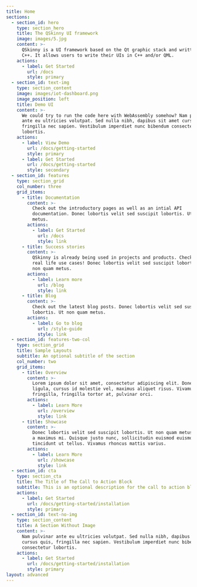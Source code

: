 ```yaml
---
title: Home
sections:
  - section_id: hero
    type: section_hero
    title: The QSkinny UI framework
    image: images/5.jpg
    content: >-
      QSkinny is a UI framework based on the Qt graphic stack and written in
      C++. It allows users to write their UIs in C++ and/or QML.
    actions:
      - label: Get Started
        url: /docs
        style: primary
  - section_id: text-img
    type: section_content
    image: images/iot-dashboard.png
    image_position: left
    title: Demo UI
    content: >-
      We could try to run the code here with WebAssembly somehow? Nam pulvinar
      ante eu ultricies volutpat. Sed nulla nibh, dapibus sit amet cursus quis,
      fringilla nec sapien. Vestibulum imperdiet nunc bibendum consectetur
      lobortis.
    actions:
      - label: View Demo
        url: /docs/getting-started
        style: primary
      - label: Get Started
        url: /docs/getting-started
        style: secondary
  - section_id: features
    type: section_grid
    col_number: three
    grid_items:
      - title: Documentation
        content: >-
          Check out the introductory pages as well as an intial API
          documentation. Donec lobortis velit sed suscipit lobortis. Ut non quam
          metus.
        actions:
          - label: Get Started
            url: /docs
            style: link
      - title: Success stories
        content: >-
          QSkinny is already being used in projects and products. Check out some
          real life use cases! Donec lobortis velit sed suscipit lobortis. Ut
          non quam metus.
        actions:
          - label: Learn more
            url: /blog
            style: link
      - title: Blog
        content: >-
          Check out the latest blog posts. Donec lobortis velit sed suscipit
          lobortis. Ut non quam metus.
        actions:
          - label: Go to blog
            url: /style-guide
            style: link
  - section_id: features-two-col
    type: section_grid
    title: Sample Layouts
    subtitle: An optional subtitle of the section
    col_number: two
    grid_items:
      - title: Overview
        content: >-
          Lorem ipsum dolor sit amet, consectetur adipiscing elit. Donec nisl
          ligula, cursus id molestie vel, maximus aliquet risus. Vivamus in nibh
          fringilla, fringilla tortor at, pulvinar orci.
        actions:
          - label: Learn More
            url: /overview
            style: link
      - title: Showcase
        content: >-
          Donec lobortis velit sed suscipit lobortis. Ut non quam metus. Nullam
          a maximus mi. Quisque justo nunc, sollicitudin euismod euismod at,
          tincidunt ut tellus. Vivamus rhoncus mattis varius.
        actions:
          - label: Learn More
            url: /showcase
            style: link
  - section_id: cta
    type: section_cta
    title: The Title of The Call to Action Block
    subtitle: This is an optional description for the call to action block.
    actions:
      - label: Get Started
        url: /docs/getting-started/installation
        style: primary
  - section_id: text-no-img
    type: section_content
    title: A Section Without Image
    content: >-
      Nam pulvinar ante eu ultricies volutpat. Sed nulla nibh, dapibus sit amet
      cursus quis, fringilla nec sapien. Vestibulum imperdiet nunc bibendum
      consectetur lobortis.
    actions:
      - label: Get Started
        url: /docs/getting-started/installation
        style: primary
layout: advanced
---
```


